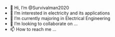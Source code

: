- 👋 Hi, I’m @Survivalman2020
- 👀 I’m interested in electricity and its applications
- 🌱 I’m currently majoring in Electrical Engineering
- 💞️ I’m looking to collaborate on ...
- 📫 How to reach me ...
<!---
Survivalman2020/Survivalman2020 is a ✨ special ✨ repository because its `README.md` (this file) appears on your GitHub profile.
You can click the Preview link to take a look at your changes.
--->
